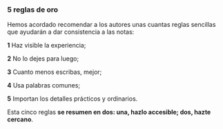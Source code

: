 ### **5 reglas de oro**

Hemos acordado recomendar a los autores unas cuantas reglas sencillas que ayudarán a dar consistencia a las notas:

**1** Haz visible la experiencia;

**2** No lo dejes para luego;

**3** Cuanto menos escribas, mejor;

**4** Usa palabras comunes;

**5** Importan los detalles prácticos y ordinarios.

Esta cinco reglas **se resumen en dos: una, hazlo accesible; dos, hazte cercano**.

